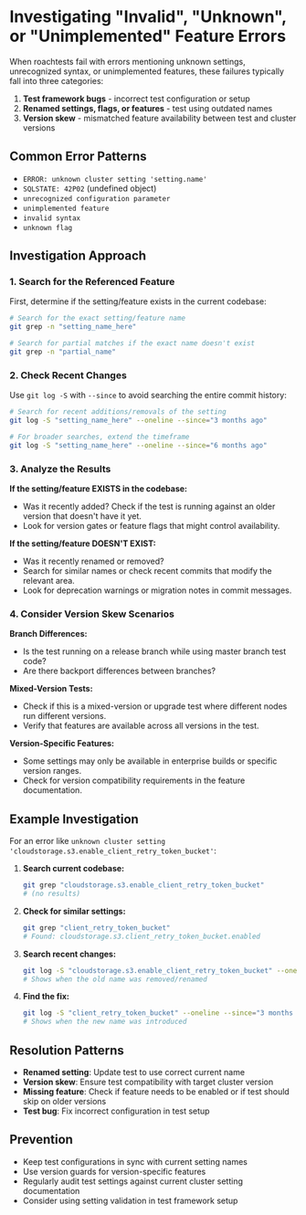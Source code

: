 # Investigating "Invalid", "Unknown", or "Unimplemented" Feature Errors

When roachtests fail with errors mentioning unknown settings, unrecognized syntax, or unimplemented features, these failures typically fall into three categories:

1. **Test framework bugs** - incorrect test configuration or setup
2. **Renamed settings, flags, or features** - test using outdated names
3. **Version skew** - mismatched feature availability between test and cluster versions

## Common Error Patterns

- `ERROR: unknown cluster setting 'setting.name'`
- `SQLSTATE: 42P02` (undefined object)
- `unrecognized configuration parameter`
- `unimplemented feature`
- `invalid syntax`
- `unknown flag`

## Investigation Approach

### 1. Search for the Referenced Feature

First, determine if the setting/feature exists in the current codebase:

```bash
# Search for the exact setting/feature name
git grep -n "setting_name_here"

# Search for partial matches if the exact name doesn't exist
git grep -n "partial_name"
```

### 2. Check Recent Changes

Use `git log -S` with `--since` to avoid searching the entire commit history:

```bash
# Search for recent additions/removals of the setting
git log -S "setting_name_here" --oneline --since="3 months ago"

# For broader searches, extend the timeframe
git log -S "setting_name_here" --oneline --since="6 months ago"
```

### 3. Analyze the Results

**If the setting/feature EXISTS in the codebase:**
- Was it recently added? Check if the test is running against an older version that doesn't have it yet.
- Look for version gates or feature flags that might control availability.

**If the setting/feature DOESN'T EXIST:**
- Was it recently renamed or removed? 
- Search for similar names or check recent commits that modify the relevant area.
- Look for deprecation warnings or migration notes in commit messages.

### 4. Consider Version Skew Scenarios

**Branch Differences:**
- Is the test running on a release branch while using master branch test code?
- Are there backport differences between branches?

**Mixed-Version Tests:**
- Check if this is a mixed-version or upgrade test where different nodes run different versions.
- Verify that features are available across all versions in the test.

**Version-Specific Features:**
- Some settings may only be available in enterprise builds or specific version ranges.
- Check for version compatibility requirements in the feature documentation.

## Example Investigation

For an error like `unknown cluster setting 'cloudstorage.s3.enable_client_retry_token_bucket'`:

1. **Search current codebase:**
   ```bash
   git grep "cloudstorage.s3.enable_client_retry_token_bucket"
   # (no results)
   ```

2. **Check for similar settings:**
   ```bash
   git grep "client_retry_token_bucket"
   # Found: cloudstorage.s3.client_retry_token_bucket.enabled
   ```

3. **Search recent changes:**
   ```bash
   git log -S "cloudstorage.s3.enable_client_retry_token_bucket" --oneline --since="3 months ago"
   # Shows when the old name was removed/renamed
   ```

4. **Find the fix:**
   ```bash
   git log -S "client_retry_token_bucket" --oneline --since="3 months ago"
   # Shows when the new name was introduced
   ```

## Resolution Patterns

- **Renamed setting**: Update test to use correct current name
- **Version skew**: Ensure test compatibility with target cluster version
- **Missing feature**: Check if feature needs to be enabled or if test should skip on older versions
- **Test bug**: Fix incorrect configuration in test setup

## Prevention

- Keep test configurations in sync with current setting names
- Use version guards for version-specific features
- Regularly audit test settings against current cluster setting documentation
- Consider using setting validation in test framework setup